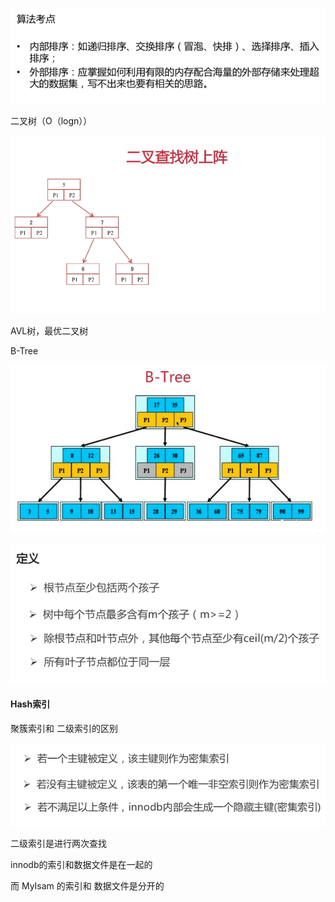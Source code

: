 ![1571932402266](assets\1571932402266.png)





二叉树（O（logn））

![1572315579225](assets\1572315579225.png)

AVL树，最优二叉树





B-Tree

![1572315678708](assets\1572315678708.png)

![1572315742621](assets/1572315742621.png)

#### Hash索引



聚簇索引和 二级索引的区别

![1572318332934](assets/1572318332934.png)

二级索引是进行两次查找



innodb的索引和数据文件是在一起的



而 MyIsam 的索引和 数据文件是分开的



